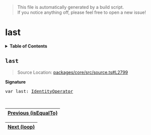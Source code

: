 > This file is automatically generated by a build script.<br>If you notice anything off, please feel free to open a new issue!

# last

<details><summary><b>Table of Contents</b></summary>

1. [<code>last</code>](#last)</details>

## <a name="last"></a><code>last</code>

> Source Location: [packages\/core\/src\/source.ts#L2799](..\/..\/packages\/core\/src\/source.ts#L2799)

<b>Signature</b>

<pre>var last: <a href="001-IdentityOperator.md#IdentityOperator">IdentityOperator</a></pre><br>

| [Previous \(isEqualTo\)](038-isEqualTo.md#readme) |
| --- |

<div align="right">

| [Next \(loop\)](040-loop.md#readme) |
| --- |
</div>
